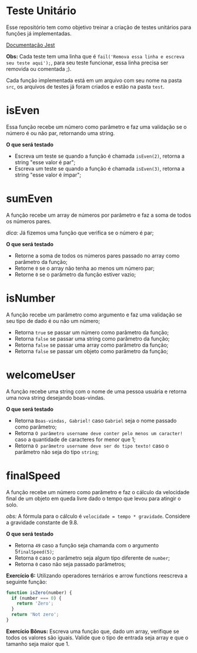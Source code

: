 # Teste Unitário

Esse repositório tem como objetivo treinar a criação de testes unitários para funções já implementadas.

[Documentação Jest](https://jestjs.io/docs/getting-started)

**Obs:** Cada teste tem uma linha que é `fail('Remova essa linha e escreva seu teste aqui');`, para seu teste funcionar, essa linha precisa ser removida ou comentada ;).

Cada função implementada está em um arquivo com seu nome na pasta `src`, os arquivos de testes já foram criados e estão na pasta `test`.

# isEven

Essa função recebe um número como parâmetro e faz uma validação se o número é ou não par, retornando uma string.

**O que será testado**

- Escreva um teste se quando a função é chamada `isEven(2)`, retorna a string "esse valor é par";
- Escreva um teste se quando a função é chamada `isEven(3)`, retorna a string "esse valor é ímpar";

# sumEven

A função recebe um array de números por parâmetro e faz a soma de todos os números pares.

_dica:_ Já fizemos uma função que verifica se o número é par;

**O que será testado**

- Retorne a soma de todos os números pares passado no array como parâmetro da função;
- Retorne `0` se o array não tenha ao menos um número par;
- Retorne `0` se o parâmetro da função estiver vazio;

# isNumber

A função recebe um parâmetro como argumento e faz uma validação se seu tipo de dado é ou não um número;

- Retorna `true` se passar um número como parâmetro da função;
- Retorna `false` se passar uma string como parâmetro da função;
- Retorna `false` se passar uma array como parâmetro da função;
- Retorna `false` se passar um objeto como parâmetro da função;

# welcomeUser

A função recebe uma string com o nome de uma pessoa usuária e retorna uma nova string desejando
boas-vindas.

**O que será testado**

- Retorna `Boas-vindas, Gabriel!` caso `Gabriel` seja o nome passado como parâmetro;
- Retorna `O parâmetro username deve conter pelo menos um caracter!` caso a quantidade de caracteres for menor que 1;
- Retorna `O parâmetro username deve ser do tipo texto!` caso o parâmetro não seja do tipo `string`;

# finalSpeed

A função recebe um número como parâmetro e faz o cálculo da velocidade final de um objeto em queda livre dado o tempo que levou para atingir o solo.

_obs:_ A fórmula para o cálculo é `velocidade = tempo * gravidade`. Considere a gravidade constante de 9.8.

**O que será testado**

- Retorna `49` caso a função seja chamanda com o argumento 5`finalSpeed(5)`;
- Retorna `0` caso o parâmetro seja algum tipo diferente de `number`;
- Retorna `0` caso não seja passado parâmetros;

**Exercício 6:** Utilizando operadores ternários e arrow functions reescreva a seguinte função:

```javascript
function isZero(number) {
  if (number === 0) {
    return 'Zero';
  }
  return 'Not zero';
}
```

**Exercício Bônus:** Escreva uma função que, dado um array, verifique se todos os valores são iguais. Valide que o tipo de entrada seja array e que o tamanho seja maior que 1.
